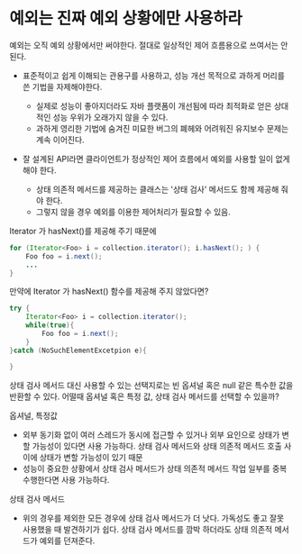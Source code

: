 # 예외는 진짜 예외 상황에만 사용하라

예외는 오직 예외 상황에서만 써야한다. 절대로 일상적인 제어 흐름용으로 쓰여서는 안된다.

* 표준적이고 쉽게 이해되는 관용구를 사용하고, 성능 개선 목적으로 과하게 머리를 쓴 기법을 자제해야한다.
    * 실제로 성능이 좋아지더라도 자바 플랫폼이 개선됨에 따라 최적화로 얻은 상대적인 성능 우위가 오래가지 않을 수 있다.
    * 과하게 영리한 기법에 숨겨진 미묘한 버그의 폐헤와 어려워진 유지보수 문제는 계속 이어진다.
  
* 잘 설계된 API라면 클라이언트가 정상적인 제어 흐름에서 예외를 사용할 일이 없게 해야 한다.
    * 상태 의존적 메서드를 제공하는 클래스는 '상태 검사' 메서드도 함께 제공해 줘야 한다.
    * 그렇지 않을 경우 예외를 이용한 제어처리가 필요할 수 있음.


Iterator 가 hasNext()를 제공해 주기 때문에
```java
for (Iterator<Foo> i = collection.iterator(); i.hasNext(); ) {
    Foo foo = i.next();
    ...
}
```
  
만약에 Iterator 가 hasNext() 함수를 제공해 주지 않았다면?
```java
try {
    Iterator<Foo> i = collection.iterator();
    while(true){
        Foo foo = i.next();    
    }
}catch (NoSuchElementExcetpion e){

}
```

상태 검사 메서드 대신 사용할 수 있는 선택지로는 빈 옵셔널 혹은 null 같은 특수한 값을 반환할 수 있다.
어떨때 옵셔널 혹은 특정 값, 상태 검사 메서드를 선택할 수 있을까?

옵셔널, 특정값
* 외부 동기화 없이 여러 스레드가 동시에 접근할 수 있거나 외부 요인으로 상태가 변할 가능성이 있다면
  사용 가능하다. 상태 검사 메서드와 상태 의존적 메서드 호출 사이에 상태가 변할 가능성이 있기 때문
* 성능이 중요한 상황에서 상태 검사 메서드가 상태 의존적 메서드 작업 일부를 중복 수행한다면 사용 가능하다.

상태 검사 메서드
* 위의 경우를 제외한 모든 경우에 상태 검사 메서드가 더 낫다. 가독성도 좋고 잘못 사용했을 때 발견하기가 쉽다.
상태 검사 메서드를 깜박 하더라도 상태 의존적 메서드가 예외를 던져준다.
